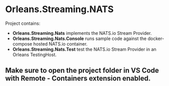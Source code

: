 # Orleans.Streaming.NATS

Project contains:

* **Orleans.Streaming.Nats** implements the NATS.io Stream Provider.
* **Orleans.Streaming.Nats.Console** runs sample code against the docker-compose hosted NATS.io container.
* **Orleans.Streaming.Nats.Test** test the NATS.io Stream Provider in an Orleans TestingHost.

Make sure to open the project folder in VS Code with Remote - Containers extension enabled.
-